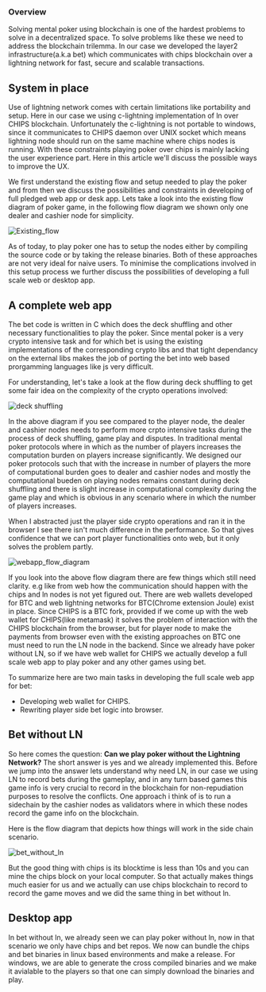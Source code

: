 ### Overview

Solving mental poker using blockchain is one of the hardest problems to solve in a decentralized space. To solve problems like these we need to address the blockchain trilemma. In our case we developed the layer2 infrastructure(a.k.a bet) which communicates with chips blockchain over a lightning network for fast, secure and scalable transactions. 

## System in place

Use of lightning network comes with certain limitations like portability and setup. Here in our case we using c-lightning implementation of ln over CHIPS blockchain. Unfortunately the c-lightning is not portable to windows,  since it communicates to CHIPS daemon over UNIX socket which means lightning node should run on the same machine where chips nodes is running. With these constraints playing poker over chips is mainly lacking the user experience part. Here in this article we'll discuss the possible ways to improve the UX. 

We first understand the existing flow and setup needed to play the poker and from then we discuss the possibilities and constraints in developing of full pledged web app or desk app. Lets take a look into the existing flow diagram of poker game, in the following flow diagram we shown only one dealer and cashier node for simplicity.

![Existing_flow](https://user-images.githubusercontent.com/8114482/158165776-bec9c813-23ee-4e81-8e64-29d49750e320.png)

As of today, to play poker one has to setup the nodes either by compiling the source code or by taking the release binaries. Both of these approaches are not very ideal for naive users. To minimise the complications involved in this setup process we further discuss the possibilities of developing a full scale web or desktop app. 

## A complete web app

The bet code is written in C which does the deck shuffling and other necessary functionalities to play the poker. Since mental poker is a very crypto intensive task and for which bet is using the existing implementations of the corresponding crypto libs and that tight dependancy on the external libs makes the job of porting the bet into web based prorgamming languages like js very difficult.

For understanding, let's take a look at the flow during deck shuffling to get some fair idea on the complexity of the crypto operations involved:

![deck shuffling](https://user-images.githubusercontent.com/8114482/158166277-a0b107f1-90c4-4f74-a38c-7971ce93e46f.png)

In the above diagram if you see compared to the player node, the dealer and cashier nodes needs to perform more crpto intensive tasks during the process of deck shuffling, game play and disputes. In traditional mental poker protocols where in which as the number of players increases the computation burden on players increase significantly. We designed our poker protocols such that with the increase in number of players the more of computational burden goes to dealer and cashier nodes and mostly the computational bueden on playing nodes remains constant during deck shuffling and there is slight increase in computational complexity during the game play and which is obvious in any scenario where in which the number of players increases. 

When I abstracted just the player side crypto operations and ran it in the browser I see there isn't much difference in the performance. So that gives confidence that we can port player functionalities onto web, but it only solves the problem partly. 

![webapp_flow_diagram](https://user-images.githubusercontent.com/8114482/158166654-86adbeae-e5b3-4d62-a6fc-4d4b7bc8cb81.png)

If you look into the above flow diagram there are few things which still need clarity. e.g like from web how the communication should happen with the chips and ln nodes is not yet figured out. There are web wallets developed for BTC and web lightning networks for BTC(Chrome extension Joule) exist in place. Since CHIPS is a BTC fork, provided if we come up with the web wallet for CHIPS(like metamask) it solves the problem of interaction with the CHIPS blockchain from the browser, but for player node to make the payments from browser even with the existing approaches on BTC one must need to run the LN node in the backend. Since we already have poker without LN, so if we have web wallet for CHIPS we actually develop a full scale web app to play poker and any other games using bet.

To summarize here are two main tasks in developing the full scale web app for bet:
* Developing web wallet for CHIPS.
* Rewriting player side bet logic into browser.

## Bet without LN
So here comes the question: **Can we play poker without the Lightning Network?** The short answer is yes and we already implemented this.
Before we jump into the answer lets understand why need LN, in our case we using LN to record bets during the gameplay, and in any turn based games this game info is very crucial to record in the blockchain for non-repudiation purposes to resolve the conflicts. One approach i think of is to run a sidechain by the cashier nodes as validators where in which these nodes record the game info on the blockchain. 

Here is the flow diagram that depicts how things will work in the side chain scenario.

![bet_without_ln](https://user-images.githubusercontent.com/8114482/158166995-7f5f72a5-6e86-432d-8405-5643a387b53f.png)

But the good thing with chips is its blocktime is less than 10s and you can mine the chips block on your local computer. So that actually makes things much easier for us and we actually can use chips blockchain to record to record the game moves and we did the same thing in bet without ln. 

## Desktop app

In bet without ln, we already seen we can play poker without ln, now in that scenario we only have chips and bet repos. We now can bundle the chips and bet binaries in linux based environments and make a release. 
For windows, we are able to generate the cross compiled binaries and we make it avialable to the players so that one can simply download the binaries and play.
